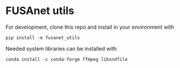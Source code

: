 # FUSAnet utils

For development, clone this repo and install in your environment with 

    pip install -e fusanet_utils


Needed system libraries can be installed with 

    conda install -c conda-forge ffmpeg libsndfile    
    

